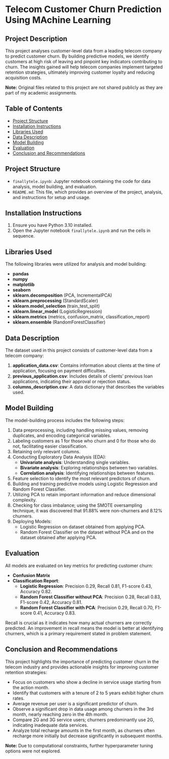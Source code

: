 # Telecom Customer Churn Prediction Using MAchine Learning

## Project Description
This project analyses customer-level data from a leading telecom company to predict customer churn. By building predictive models, we identify customers at high risk of leaving and pinpoint key indicators contributing to churn. The insights gained will help telecom companies implement targeted retention strategies, ultimately improving customer loyalty and reducing acquisition costs.

**Note:** Original files related to this project are not shared publicly as they are part of my academic assignments.

## Table of Contents
- [Project Structure](#project-structure)
- [Installation Instructions](#installation-instructions)
- [Libraries Used](#libraries-used)
- [Data Description](#data-description)
- [Model Building](#model-building)
- [Evaluation](#evaluation)
- [Conclusion and Recommendations](#conclusion-and-recommendations)

## Project Structure
- `finallytele.ipynb`: Jupyter notebook containing the code for data analysis, model building, and evaluation.
- `README.md`: This file, which provides an overview of the project, analysis, and instructions for setup and usage.

## Installation Instructions
1. Ensure you have Python 3.10 installed.
2. Open the Jupyter notebook `finallytele.ipynb` and run the cells in sequence.

## Libraries Used
The following libraries were utilized for analysis and model building:
- **pandas**
- **numpy**
- **matplotlib**
- **seaborn**
- **sklearn.decomposition** (PCA, IncrementalPCA)
- **sklearn.preprocessing** (StandardScaler)
- **sklearn.model_selection** (train_test_split)
- **sklearn.linear_model** (LogisticRegression)
- **sklearn.metrics** (metrics, confusion_matrix, classification_report)
- **sklearn.ensemble** (RandomForestClassifier)

## Data Description
The dataset used in this project consists of customer-level data from a telecom company:
1. **application_data.csv**: Contains information about clients at the time of application, focusing on payment difficulties.
2. **previous_application.csv**: Includes details of clients’ previous loan applications, indicating their approval or rejection status.
3. **columns_description.csv**: A data dictionary that describes the variables used.

## Model Building
The model-building process includes the following steps:
1. Data preprocessing, including handling missing values, removing duplicates, and encoding categorical variables.
2. Labeling customers as 1 for those who churn and 0 for those who do not, facilitating easier classification.
3. Retaining only relevant columns.
4. Conducting Exploratory Data Analysis (EDA):
   - **Univariate analysis**: Understanding single variables.
   - **Bivariate analysis**: Exploring relationships between two variables.
   - **Correlation analysis**: Identifying relationships between features.
5. Feature selection to identify the most relevant predictors of churn.
6. Building and training predictive models using Logistic Regression and Random Forest Classifier.
7. Utilizing PCA to retain important information and reduce dimensional complexity.
8. Checking for class imbalance; using the SMOTE oversampling technique, it was discovered that 91.88% were non-churners and 8.12% churners.
9. Deploying Models:
   - Logistic Regression on dataset obtained from applying PCA.
   - Random Forest Classifier on the dataset without PCA and on the dataset obtained after applying PCA.

## Evaluation
All models are evaluated on key metrics for predicting customer churn:
- **Confusion Matrix**
- **Classification Report**:
  - **Logistic Regression**: Precision 0.29, Recall 0.81, F1-score 0.43, Accuracy 0.82.
  - **Random Forest Classifier without PCA**: Precision 0.28, Recall 0.83, F1-score 0.42, Accuracy 0.81.
  - **Random Forest Classifier with PCA**: Precision 0.29, Recall 0.70, F1-score 0.41, Accuracy 0.83.

Recall is crucial as it indicates how many actual churners are correctly predicted. An improvement in recall means the model is better at identifying churners, which is a primary requirement stated in problem statement.

## Conclusion and Recommendations
This project highlights the importance of predicting customer churn in the telecom industry and provides actionable insights for improving customer retention strategies:
- Focus on customers who show a decline in service usage starting from the action month.
- Identify that customers with a tenure of 2 to 5 years exhibit higher churn rates.
- Average revenue per user is a significant predictor of churn.
- Observe a significant drop in data usage among churners in the 3rd month, nearly reaching zero in the 4th month.
- Compare 2G and 3G service users; churners predominantly use 2G, indicating inadequate data services.
- Analyze total recharge amounts in the first month, as churners often recharge more initially but decrease significantly in subsequent months.

**Note:** Due to computational constraints, further hyperparameter tuning options were not explored.
